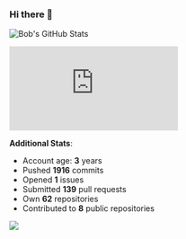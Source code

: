 ### Hi there 👋

![Bob's GitHub Stats](https://github-readme-stats.vercel.app/api?username=Bobthesoftwaredeveloper&show_icons=true&count_private=true&theme=react&hide=stars,prs,issues,contribs)

![Bob's github activity graph](https://d3eqgu1c877dat.cloudfront.net/graph-stats.xml)

**Additional Stats**:
- Account age: **3** years
- Pushed **1916** commits
- Opened **1** issues
- Submitted **139** pull requests
- Own **62** repositories
- Contributed to **8** public repositories

![](https://komarev.com/ghpvc/?username=BobTheSoftwareDeveloper)
